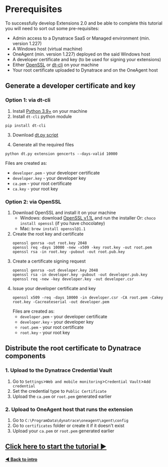 # Prerequisites

To successfully develop Extensions 2.0 and be able to complete this tutorial you will need to sort out some pre-requisites:
* Admin access to a Dynatrace SaaS or Managed environment (min. version 1.227)
* A Windows host (virtual machine)
* OneAgent (min. version 1.227) deployed on the said Windows host
* A developer certificate and key (to be used for signing your extensions)
* Either [OpenSSL](https://www.openssl.org/source/) or [dt-cli](https://github.com/dynatrace-oss/dt-cli) on your machine
* Your root certificate uploaded to Dynatrace and on the OneAgent host

## Generate a developer certificate and key

### Option 1: via dt-cli
1. Install [Python 3.9+](https://www.python.org/downloads/) on your machine
2. Install `dt-cli` python module
  ```shell
  pip install dt-cli
  ```
3. Download [dt.py script](https://raw.githubusercontent.com/dynatrace-oss/dt-cli/main/dtcli/scripts/dt.py)

4. Generate all the required files
  ```shell
  python dt.py extension gencerts --days-valid 10000
  ```

   Files are created as:
   * `developer.pem` - your developer certificate
   * `developer.key` - your developer key
   * `ca.pem` - your root certificate
   * `ca.key` - your root key

### Option 2: via OpenSSL
1. Download OpenSSL and install it on your machine
   * Windows: download [OpenSSL v1.1L](https://slproweb.com/download/Win64OpenSSL-1_1_1L.exe) and run the installer
      Or: `choco install openssl` (if you have chocolatey)
   * Mac: `brew install openssl@1.1`
2. Create the root key and certificate
   ```shell
   openssl genrsa -out root.key 2048
   openssl req -days 10000 -new -x509 -key root.key -out root.pem
   openssl rsa -in root.key -pubout -out root.pub.key
   ```
3. Create a certificate signing request
   ```shell
   openssl genrsa -out developer.key 2048
   openssl rsa -in developer.key -pubout -out developer.pub.key
   openssl req -new -key developer.key -out developer.csr
   ```
4. Issue your developer certificate and key
   ```shell
   openssl x509 -req -days 10000 -in developer.csr -CA root.pem -Cakey root.key -Cacreateserial -out developer.pem
   ```
   Files are created as:
   * `developer.pem` - your developer certificate
   * `developer.key` - your developer key
   * `root.pem` - your root certificate
   * `root.key` - your root key

## Distribute the root certificate to Dynatrace components

### 1. Upload to the Dynatrace Credential Vault
1. Go to `Settings`>`Web and mobile monitoring`>`Credential Vault`>`Add credential`
2. Set the credential type to `Public Certificate`
3. Upload the `ca.pem` or `root.pem` generated earlier

### 2. Upload to OneAgent host that runs the extension
1. Go to `C:\ProgramData\dynatrace\oneagent\agent\config`
2. Go to `certificates` folder or create it if it doesn't exist
3. Upload your `ca.pem` or `root.pem` generated earlier


## [Click here to start the tutorial ▶](/1_Basic-Extension)
#### [◀ Back to intro](../README.md)
